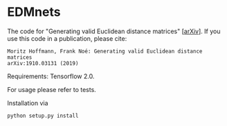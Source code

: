 # EDMnets
The code for "Generating valid Euclidean distance matrices" [[arXiv](https://arxiv.org/abs/1910.03131)].
If you use this code in a publication, please cite:

```text
Moritz Hoffmann, Frank Noé: Generating valid Euclidean distance matrices
arXiv:1910.03131 (2019)
```

Requirements: Tensorflow 2.0.

For usage please refer to tests.

Installation via

```
python setup.py install
```
